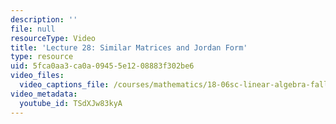 ```yaml
---
description: ''
file: null
resourceType: Video
title: 'Lecture 28: Similar Matrices and Jordan Form'
type: resource
uid: 5fca0aa3-ca0a-0945-5e12-08883f302be6
video_files:
  video_captions_file: /courses/mathematics/18-06sc-linear-algebra-fall-2011/positive-definite-matrices-and-applications/similar-matrices-and-jordan-form/lecture-28-similar-matrices-and-jordan-form/TSdXJw83kyA.vtt
video_metadata:
  youtube_id: TSdXJw83kyA
---
```

